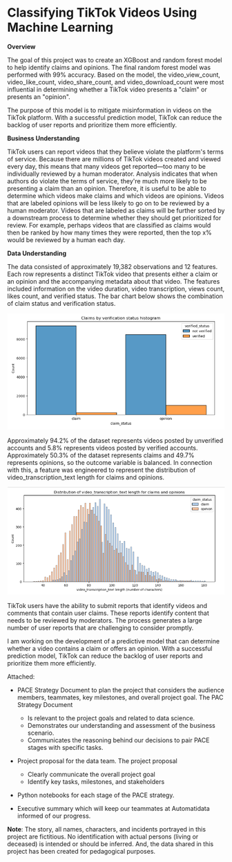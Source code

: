 # Classifying TikTok Videos Using Machine Learning

**Overview**

The goal of this project was to create an XGBoost and random forest model to help identify claims and opinions. The final random forest model was performed with 99% accuracy. Based on the model, the video_view_count,	video_like_count,	video_share_count, and video_download_count were most influential in determining whether a TikTok video presents a "claim" or presents an "opinion".

The purpose of this model is to mitigate misinformation in videos on the TikTok platform. With a successful prediction model, TikTok can reduce the backlog of user reports and prioritize them more efficiently.


**Business Understanding**

TikTok users can report videos that they believe violate the platform's terms of service. Because there are millions of TikTok videos created and viewed every day, this means that many videos get reported—too many to be individually reviewed by a human moderator. Analysis indicates that when authors do violate the terms of service, they're much more likely to be presenting a claim than an opinion. Therefore, it is useful to be able to determine which videos make claims and which videos are opinions. Videos that are labeled opinions will be less likely to go on to be reviewed by a human moderator. Videos that are labeled as claims will be further sorted by a downstream process to determine whether they should get prioritized for review. For example, perhaps videos that are classified as claims would then be ranked by how many times they were reported, then the top x% would be reviewed by a human each day.

**Data Understanding**

The data consisted of approximately 19,382 observations and 12 features. Each row represents a distinct TikTok video that presents either a claim or an opinion and the accompanying metadata about that video. The features included information on the video duration, video transcription, views count, likes count, and verified status. The bar chart below shows the combination of claim status and verification status.

![](images/claims-by-verification.png)

Approximately 94.2% of the dataset represents videos posted by unverified accounts and 5.8% represents videos posted by verified accounts. Approximately 50.3% of the dataset represents claims and 49.7% represents opinions, so the outcome variable is balanced. In connection with this, a feature was engineered to represent the distribution of video_transcription_text length for claims and opinions.

![](images/transcription.png)



TikTok users have the ability to submit reports that identify videos and comments that contain user claims. These reports identify content that needs to be reviewed by moderators. The process generates a large number of user reports that are challenging to consider promptly. 

I am working on the development of a predictive model that can determine whether a video contains a claim or offers an opinion. With a successful prediction model, TikTok can reduce the backlog of user reports and prioritize them more efficiently.
   
Attached:
 - PACE Strategy Document to plan the project that considers the audience members, teammates, key milestones, and overall project goal. The PAC Strategy Document
   * Is relevant to the project goals and related to data science.
   * Demonstrates our understanding and assessment of the business scenario.
   * Communicates the reasoning behind our decisions to pair PACE stages with specific tasks.
     
 - Project proposal for the data team. The project proposal
   * Clearly communicate the overall project goal 
   * Identify key tasks, milestones, and stakeholders
     
 - Python notebooks for each stage of the PACE strategy.

 - Executive summary which will keep our teammates at Automatidata informed of our progress. 
    
**Note**: The story, all names, characters, and incidents portrayed in this project are fictitious. No identification with actual persons (living or deceased) is intended or should be inferred. And, the data shared in this project has been created for pedagogical purposes. 

